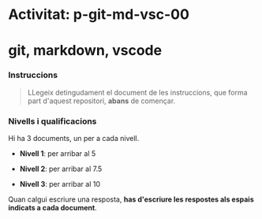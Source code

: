 # Activitat: p-git-md-vsc-00

# git, markdown, vscode

### Instruccions

> LLegeix detingudament el document de les instruccions, que forma part d'aquest repositori, **abans** de començar.

### Nivells i qualificacions

Hi ha 3 documents, un per a cada nivell.

- **Nivell 1**: per arribar al 5

- **Nivell 2**: per arribar al 7.5

- **Nivell 3**: per arribar al 10

Quan calgui escriure una resposta, **has d'escriure les respostes als espais indicats a cada document**.

